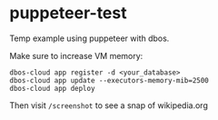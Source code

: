 # puppeteer-test
Temp example using puppeteer with dbos.

Make sure to increase VM memory:
```
dbos-cloud app register -d <your_database>
dbos-cloud app update --executors-memory-mib=2500
dbos-cloud app deploy
```

Then visit `/screenshot` to see a snap of wikipedia.org
